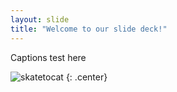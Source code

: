 ```yaml
---
layout: slide
title: "Welcome to our slide deck!"
---
```


Captions test here

![skatetocat](https://octodex.github.com/images/skatetocat.png)
{: .center}
